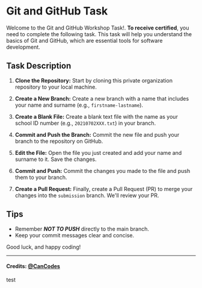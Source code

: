# Git and GitHub Task

Welcome to the Git and GitHub Workshop Task!. **To receive certified**, you need to complete the following task. This task will help you understand the basics of Git and GitHub, which are essential tools for software development.

## Task Description

1. **Clone the Repository:** Start by cloning this private organization repository to your local machine.

2. **Create a New Branch:** Create a new branch with a name that includes your name and surname (e.g., `firstname-lastname`).

3. **Create a Blank File:** Create a blank text file with the name as your school ID number (e.g., `20210702XXX.txt`) in your branch.

4. **Commit and Push the Branch:** Commit the new file and push your branch to the repository on GitHub.

5. **Edit the File:** Open the file you just created and add your name and surname to it. Save the changes.

6. **Commit and Push:** Commit the changes you made to the file and push them to your branch.

7. **Create a Pull Request:** Finally, create a Pull Request (PR) to merge your changes into the `submission` branch. We'll review your PR.

## Tips

- Remember <b>**_NOT TO PUSH_**</b> directly to the main branch.
- Keep your commit messages clear and concise.

Good luck, and happy coding!

---

#### Credits: [@CanCodes](https://github.com/CanCodes)

test
